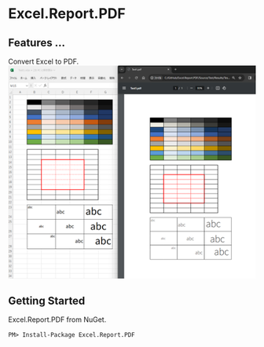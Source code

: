 ﻿# Excel.Report.PDF

## Features ...
Convert Excel to PDF.<br>
<img src="Image/Sample1.png" width="800">
## Getting Started
Excel.Report.PDF from NuGet.

    PM> Install-Package Excel.Report.PDF

